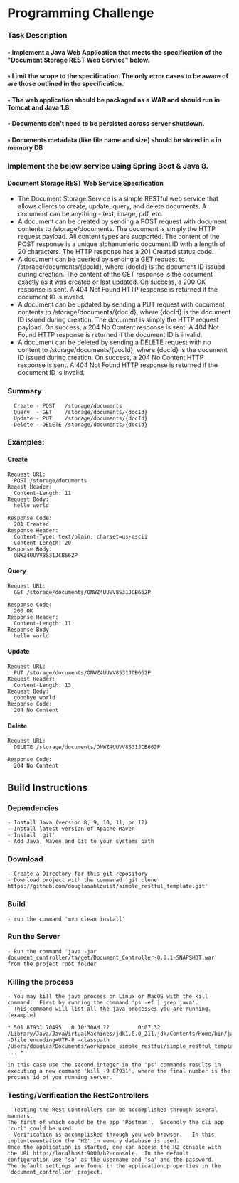 # Programming Challenge  

### Task Description
#### • Implement a Java Web Application that meets the specification of the "Document Storage REST Web Service" below.
#### • Limit the scope to the specification. The only error cases to be aware of are those outlined in the specification.
#### • The web application should be packaged as a WAR and should run in Tomcat and Java 1.8.
#### • Documents don't need to be persisted across server shutdown.
#### • Documents metadata (like file name and size) should be stored in a in memory DB 

### Implement the below service using Spring Boot & Java 8.

#### Document Storage REST Web Service Specification
- The Document Storage Service is a simple RESTful web service that allows clients to create, update, query, and delete documents. A document can be anything - text, image, pdf, etc.
- A document can be created by sending a POST request with document contents to /storage/documents. The document is simply the HTTP request payload. All content types are supported. The content of the POST response is a unique alphanumeric document ID with a length of 20 characters. The HTTP response has a 201 Created status code.
- A document can be queried by sending a GET request to /storage/documents/{docId}, where {docId} is the document ID issued during creation. The content of the GET response is the document exactly as it was created or last updated. On success, a 200 OK response is sent. A 404 Not Found HTTP response is returned if the document ID is invalid.
- A document can be updated by sending a PUT request with document contents to /storage/documents/{docId}, where {docId} is the document ID issued during creation. The document is simply the HTTP request payload. On success, a 204 No Content response is sent. A 404 Not Found HTTP response is returned if the document ID is invalid.
- A document can be deleted by sending a DELETE request with no content to /storage/documents/{docId}, where {docId} is the document ID issued during creation. On success, a 204 No Content HTTP response is sent. A 404 Not Found HTTP response is returned if the document ID is invalid.

### Summary
```
  Create - POST   /storage/documents
  Query  - GET    /storage/documents/{docId} 
  Update - PUT    /storage/documents/{docId} 
  Delete - DELETE /storage/documents/{docId}
``` 

### Examples:

#### Create
```
Request URL:
  POST /storage/documents
Reqest Header:
  Content-Length: 11
Request Body:
  hello world

Response Code:
  201 Created
Response Header:
  Content-Type: text/plain; charset=us-ascii
  Content-Length: 20
Response Body:
  ONWZ4UUVV8S31JCB662P
```

#### Query
```
Request URL:
  GET /storage/documents/ONWZ4UUVV8S31JCB662P

Response Code:
  200 OK
Response Header:
  Content-Length: 11
Response Body
  hello world
```

#### Update
```
Request URL:
  PUT /storage/documents/ONWZ4UUVV8S31JCB662P
Request Header:
  Content-Length: 13
Request Body:
  goodbye world
Response Code:
  204 No Content
```

#### Delete
```
Request URL:
  DELETE /storage/documents/ONWZ4UUVV8S31JCB662P

Response Code:
  204 No Content
```

## Build Instructions
### Dependencies 
```
- Install Java (version 8, 9, 10, 11, or 12)
- Install latest version of Apache Maven
- Install 'git'
- Add Java, Maven and Git to your systems path
```
### Download
```
- Create a Directory for this git repository
- Download project with the commanad 'git clone https://github.com/douglasahlquist/simple_restful_template.git'
```
### Build
```
- run the command 'mvn clean install'
```
### Run the Server
```
- Run the command 'java -jar document_controller/target/Document_Controller-0.0.1-SNAPSHOT.war' from the project root folder
```
### Killing the process
```
- You may kill the java process on Linux or MacOS with the kill command.  First by running the command 'ps -ef | grep java'.
  This command will list all the java processes you are running.  (example)
  
* 501 87931 70495   0 10:30AM ??         0:07.32 /Library/Java/JavaVirtualMachines/jdk1.8.0_211.jdk/Contents/Home/bin/java -Dfile.encoding=UTF-8 -classpath /Users/douglas/Documents/workspace_simple_restful/simple_restful_template/document_controller/target/classes ... *

in this case use the second integer in the 'ps' commands results in executing a new command 'kill -9 87931', where the final number is the process id of you running server.
```
### Testing/Verification the RestControllers
```
- Testing the Rest Controllers can be accomplished through several manners.
The first of which could be the app 'Postman'.  Secondly the cli app 'curl' could be used.
- Verification is accomplished through you web browser.   In this implemtementation the 'H2' in memory database is used.
Once the application is started, one can access the H2 console with the URL http://localhost:9000/h2-console.  In the default  configuration use 'sa' as the username and 'sa' and the password.   The default settings are found in the application.properties in the 'document_controller' project.

```



